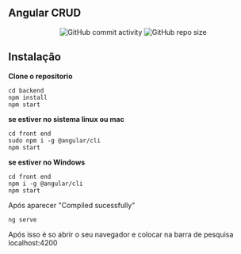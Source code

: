 ## Angular CRUD

 <p align="center">
	<img alt="GitHub commit activity" src="https://img.shields.io/github/commit-activity/w/caiocichetti/angular-crud" />
	<img alt="GitHub repo size" src="https://img.shields.io/github/repo-size/caiocichetti/angular-crud" />
 </p>
 
 ## Instalação
 
 **Clone o repositorio**
 
 ``` 
 cd backend
 npm install
 npm start
 ```
 
**se estiver no sistema linux ou mac**
 ``` 
 cd front end
 sudo npm i -g @angular/cli
 npm start
 ```
 
 **se estiver no Windows**
 ``` 
 cd front end
 npm i -g @angular/cli
 npm start
 ```
 
 Após aparecer "Compiled sucessfully"
 ```
 ng serve
 ```
 
 Após isso é so abrir o seu navegador e colocar na barra de pesquisa localhost:4200
 

 
